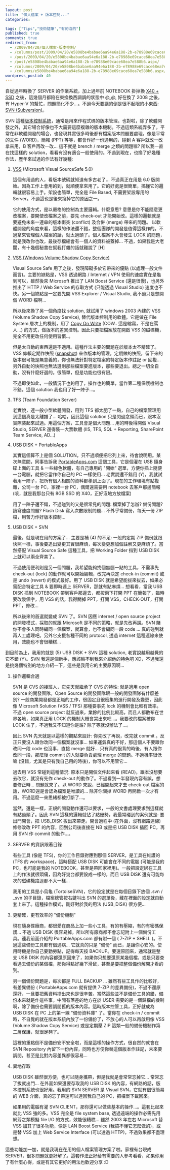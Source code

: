 ```yaml
---
layout: post
title: "個人檔案 + 版本控制..."
categories:

tags: ["Tips","技術隨筆","有的沒的"]
published: true
comments: true
redirect_from:
  - /2009/04/20/個人檔案-版本控制/
  - /columns/post/2009/04/20/e5808be4babae6aa94e6a188-2b-e78988e69cace68ea7e588b6.aspx/
  - /post/2009/04/20/e5808be4babae6aa94e6a188-2b-e78988e69cace68ea7e588b6.aspx/
  - /post/e5808be4babae6aa94e6a188-2b-e78988e69cace68ea7e588b6.aspx/
  - /columns/2009/04/20/e5808be4babae6aa94e6a188-2b-e78988e69cace68ea7e588b6.aspx/
  - /columns/e5808be4babae6aa94e6a188-2b-e78988e69cace68ea7e588b6.aspx/
wordpress_postid: 40
---
```


自從過年時換了 SERVER 的作業系統，加上過年前 NOTEBOOK 掛掉換 [X40 + SSD](http://columns.chicken-house.net/post/ThinkPadX40-SSD.aspx) 之後，這幾個月都陷在東換換西調調的狀態中 @_@, 好在換了 2008 之後，有 Hyper-V 的幫忙，問題簡化不少...。不過今天要講的倒是很不起眼的小東西: [SVN (Subversion)](http://subversion.tigris.org/)。

SVN 這種[版本控制系統](http://en.wikipedia.org/wiki/Revision_control)，通常是用來作程式碼的版本管理。也對啦，除了軟體開發之外，其它場合好像也不大需要這麼複雜的版本機制。不過這類系統弄多了，平常在非軟體開發的場合，也發現其實很多時後都有檔案版本問題要處理。像是平常的文件 (WORD)，簡報 (PPT) 等等，都會作好一份通用的，碰到 A 客戶就改一改拿來用，B 客戶再改一改... 這不就是 brench / merge 之類的問題嘛? 所以我一直在找這樣的 solution，看看有沒有適合一般使用的。不過到現在，也換了好幾種作法，歷年來試過的作法有好幾種:

1. [VSS](http://msdn.microsoft.com/en-us/aa740435.aspx) (Microsoft Visual SourceSafe 5.0)

   這個有用過的人，看版本號碼就知道有多古老了… 不過真正在用是 6.0 版開始。因為工作上會用的到，就順便拿來用了。它的好處是很簡單，搞懂它的邏輯就很容易上手。架設也簡單，完全是 File Based, 不需要架設專用的 Server。不過這也是後來換掉它的原因之一。

   它的使用方式，是以嚴格的控制為主要邏輯。什麼意思? 意思是你不能隨意更改檔案，要開使改檔案之前，要先 check-out 才能開始改。這樣的邏輯就是要避免未來一連串的版本衝突 (conflict) 及合併 (merge) 帶來的問題。 以軟體開發的角度來看，這樣的作法還不錯，整個團隊的開發是值得這樣作的。不過拿來管理個人檔案的話，就太過頭了。個人檔案不大會發生 LOCK 的問題，就是我改你也改，最後存檔總會有一個人的資料被蓋掉... 不過，如果我是大老闆，有十幾個秘書在幫我打雜的話就難說了 [H]

2. [VSS (Windows Volume Shadow Copy Service)](http://columns.chicken-house.net/post/Volume-Shadow-Copy-Service-.aspx)

   Visual Source Safe 用了之後，發現障礙多於它帶來的優點 (以處理一般文件而言)。主要的缺點是，VSS 透過網路 / Internet / VPN 使用的速度實在是龜到可以，雖然後來 Microsoft 推出了 LAN Boost Service (還是很慢)，也另外推出了 HTTP / Web Service 的存取方式 (只能透過 Visual Studio) 速度也不快。另一個缺點是一定要先開 VSS Explorer / Visual Studio, 我不過只是想開個 WORD 檔啊...

   所以後來換了另一個角度找 solution, 就試用了 windows 2003 內建的 VSS (Volume Shadow Copy Service), 替代版本控制用的軟體。它是做在 File System 層次上的機制，用了 [Copy On Write](http://en.wikipedia.org/wiki/Copy_on_write) (COW.. 這是縮寫，不是在罵人...) 的方式，做版本的差異控制。因此只要把檔案放在開啟 VSS 的磁碟機，完全不用更改任何使用習慣..。

   但是太自動的東西還是不適用。這種作法主要的問題在於版本太不精確了。VSS 仰賴定期作快照 ([snapshot](http://en.wikipedia.org/wiki/Snapshot_algorithm)) 來作版本的管理。定期做的快照，留下來的版本很可能是無意義的，你也無法針對特定檔案的特定版本作註記 or 回複... 另外自動的快照也無法選則那些檔案要進版本，那些要退出。總之一切全自動，沒有什麼好選的。很簡單，但是功能也很有限。

   不過即使如此，一般情況下也夠用了，操作也夠簡單，當作第二種保護機制也不錯。這個 solution 我也用了好一陣子...。

3. TFS (Team Foundation Server)

   老實說，連一般小型軟體開發，用到 TFS 都太肥了一點，自己的檔案管理用到這個真是太離譜了... 哈哈，因此這個 solution 只是閃過念頭而已，跟本沒實際裝起來試過。用這個方案，工具會是個大問題... 用的時後得開個 Visual Studio, SERVER 還得裝一大票軟體 (IIS, TFS, SQL + Reporting, SharePoint Team Service, AD…)

4. USB DISK + PortableApps

   其實這個算不上是個 SOLUTION，只不過順便把它列上來，待會說明用。某次無意間，同事告訴我 [PortableApps.com](http://portableapps.com/) 這個工具，它是個灌在 USB 隨身碟上面的工具 & 一些綠色軟體，有自己專用的 "開始" 選單，方便你插上隨便一台電腦，就把它當作你自己的 PC 一樣使用... 老實說還不錯用 (Y)，我就試著用一陣子，把所有個人相關的資料都移到上面了。現在的工作環境有點複雜，公司一台 PC，家裡一台 PC，偶爾還需要用 notebook 去客戶那邊簡報 (咳，就是我那台只有 8GB SSD 的 X40，正好沒地方放檔案)

   用了一陣子還不錯，不過碰到的又是很常見的問題: 檔案掉了怎辦? 備份問題? 讀寫速度問題? Flash Disk 寫入次數限制問題... 不外乎常備份，每天一份 ZIP 檔，用苦力作好版本控制…

5. USB DISK + SVN

   最後，就是現在用的方案了... 主要是補 (4) 的不足: 一般的定期 ZIP 備份就跟快照一樣，事後要追出變更其實很麻煩，每次變更想加個註解又更麻煩了。當然搭配 Visual Source Safe 這種工具，把 Working Folder 指到 USB DISK 上就可以兩全齊美了。

   不過使用便利則是另一個問題，我希望能夠找個無腦一點的工具，不需事先 check-out (lock) 的動作就可以開始編輯，改完再決定 check-in (commit) 或是 undo (revert) 的模式最好。用了 USB DISK 就是希望能拔來拔去，如果必需配合特定工具 & 要即時連上 SERVER，那就有點麻煩... 想看看，當我 USB DISK 插到 NOTEBOOK 帶到客戶那邊去，都按兩下打開 PPT 在簡報了，臨時要改幾個字，用 VSS 的話，我得關掉 PPT，打開 VSS，CHECK-OUT，打開PPT，修改...

   所以後來的首選就變成 SVN 了。SVN 因應 internet / open source project 的開發模式，採取的就跟 Microsoft 是不同的策略，就是先改再說。SVN 賭你不會多人同時編同一個檔案，就算會，也不會編同一段 code … 真的碰到就再人工處理吧。另外它支援各種不同的 protocol, 透過 internet 這種連線來使用，效能也不會很糟糕...

到目前為止，我用的就是 (5) USB DISK + SVN 這種 solution, 老實說越用越覺的它不錯 (Y)。SVN 我還是個新手，應該輪不到我來介紹他的特色吧 XD，不過我還是挑幾個特別的地方介紹一下，這些是我用它的主要原因啊...

1. 操作邏輯合適

   SVN 是 CVS 的接班人，它先天就繼承了 CVS 的特性: 就是適用 open source 的開發團隊。Open Source 的開發團隊跟一般的開發團隊有什麼差別? 一般商業開發都是正職的工作，很固定且很密集的進行開發及變更，因此像 Microsoft Solution (VSS / TFS) 那種要事先 lock 的機制會比較有效率。不過 open source project 就反過來，業餘的比例比較高，而且人都散布在世界各地，如果真正用 LOCK 的機制大概會哭出來吧...。我要改的檔案被你 LOCK 住了，不過我又不知道你是誰? 除了等就沒辦法了...。

   因此 SVN 先天就是以這樣的觀點來設計: 你先改了再說，改完就 commit 。反正只要沒人跟你改同一個檔案就沒事... 如果運氣真的不好，那這個人不要跟你改同一段 code 也沒事，直接 merge 就好... 只有真的很背的時後，有人跟你改同一段，那麼後 commit 的人就要負責處理 merge 的問題。不過機率很低嘛 (沒錯，尤其是只有我自己用的時後)，你可以不用管它...

   過去用 VSS 常碰到這種情況: 原本只是開個文件起來看 (READ)，跟本沒想要去改它，就沒有先作 check-out 的動作了。不過看到一半發現內容有誤，想要修正時... 問題就來了。以 WORD 來說，已經開起來才去 check-out 檔案的話，WORD還是會認為檔案是唯讀的... 除非你關掉 WORD 再開啟一次才有用。不過這麼一來思緒都被打斷了...。

   當然，還是一樣，正規的開發動作還可以要求，一般的文書處理要求到這樣就有點過頭了。因此 SVN 這樣的邏輯就佔了點優勢，我最常碰到的案例就是: 要出門開會，把 USB_DISK 拔出來帶走。開會過程中 (在外面，沒有網路連線) 修修改改 PPT 的內容，回到公司後直接在 NB 或是把 USB DISK 插回 PC，再用 SVN 作 commit 的動作...。

2. SERVER 的資訊跟著目錄

   有些工具 (像是 TFS)，你的工作目錄對應到那個 SERVER，是工具在維護的 (TFS 的 workspace)，這時搭配 USB DISK 可能會在不同的電腦 (可能是我的 PC，也可能是我的 NOTEBOOK，甚至是帶回家裡用)。一般把設定綁在工具上的作法就很頭痛，因為好幾台都要設成一樣的，而且 USB DISK 還有可能每次的磁碟機路逕都不大一樣...

   我用的工具是小烏龜 (TortoiseSVN)，它的設定就是在每個目錄下放個 .svn / _svn 的子目錄，檔案總管按右鍵叫出 SVN 的選單後，藏在裡面的設定就自動套上來了。這種操作模式，剛好對於我的用法 (USB_DISK) 很方便...

3. 更精確，更有效率的 "備份機制"

   現在隨身碟廠商，都很愛在商品上加一些小工具，有的有壓縮，有的有密碼保護... 不過 USB DISK 很容易掉，所以所有廠商都不會忘記附上一個備份工具。連我前面介紹的 PortableApps.com 都有附一個 ( 7-ZIP + SHELL )。不過這些備份工具都有個通病... 它就真的只是 "備份" 而已，是讓你心安的。使用時機是你自己要勤勞點，記得每天按 BACKUP。要還原回來，通常就是整支 USB DISK 的內容都還原回來了，如果你只想要還原某幾個檔，或是只要查看過去備份的某個檔，那你得點好幾下滑鼠，甚至是要把整個備份解開才看的到。

   另一個備份問題是，每次都是 FULL BACKUP ... 雖然有些工具作的比較好，有差異備份 ( PortableApps.com 就有提供 7-ZIP 的差異備份)，不過不還原還好，一旦要把舊資料撈出來也是很辛苦。當然這些並不是備份工具的錯，備份本來就是作這些事。中間有落差的地方在於 USER 需要的是一個歸檔的機制啊，除了備份也需要調閱舊的版本內容。這時版本控管工具，正好就成為 USB DISK 在 PC 上的第一線 "備份資料庫" 了。當你在 check-in / commit 時，不自覺的就在版本系統內放了一份備份了，不放心的人可以再啟用像 VSS (Volume Shadow Copy Service) 或是定期壓 ZIP 這類一般的備份機制作第二層保護，就很足夠了。

   這裡的重點倒不是備份安不安全啦，而是這樣的操作方式，很自然的就會在 SVN Repository 內留下一份內容，同時也方便你替這個版本作註記，未來要調閱，甚至是比對內容差異都很容易...

4. 異地存取

   USB DISK 雖然很方便，也可以隨身攜帶，但是我就是會常常忘掉它... 常常忘了拔就出門... 在外面如果還要存取我的 USB DISK 的內容，有網路的話，版本控制系統也很好用。我用的 SVN SERVER 是 Visual SVN，它就有個很簡易的 WEB 介面，真的忘了帶還可以連回我自己的 PC，把檔案下載回來。

   如果用的電腦有灌 SVN CLIENT，那你還可以做些基本的操作...。這套比起來就比 VSS 強的多。VSS 完全是 file system base, 透過遠端的操作必需先用網芳之類模擬 file I/O 的方式，效能很糟糕... 雖然 2003 年左右 Microsoft 替 VSS 加其了很多功能，像是 LAN Boost Service (我搞不懂它怎麼做的)，或是替 VSS 加上 Web Service Interface (可以透過 HTTP)，不過效果都不盡理想。

這些功能加一加，就是我現在在用的個人檔案管理方案了啦。家裡有台現成 SERVER，很多問題就更好解了。這套作法正好给有需要的人參考看看，如果你用了有什麼心得，或是有其它更好的用法也歡迎分享 :D
